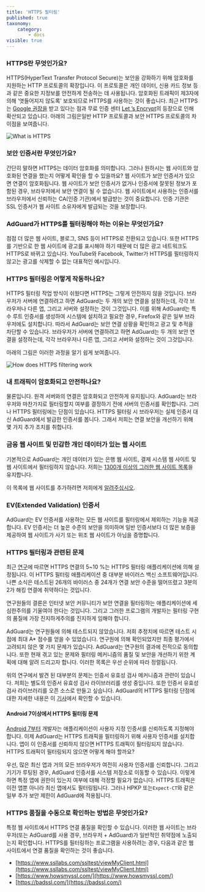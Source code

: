 ```yaml
---
title: 'HTTPS 필터링'
published: true
taxonomy:
    category:
        - docs
visible: true
---
```


### HTTPS란 무엇인가요?

HTTPS(HyperText Transfer Protocol Secure)는 보안을 강화하기 위해 암호화를 지원하는 HTTP 프로토콜의 확장입니다. 이 프로토콜은 개인 데이터, 신용 카드 정보 등과 같은 중요한 지정보를 안전하게 전송하는 데 사용됩니다.
암호화된 트래픽이 제3자에 의해 ‘엿들어지지 않도록’ 보호되므로 HTTPS를 사용하는 것이 좋습니다. 최근 HTTPS는 [Google 권장을](https://developers.google.com/search/blog/2014/08/https-as-ranking-signal) 받고 있다는 점과 무료 인증 센터 [Let ’s Encrypt](https://ko.wikipedia.org/wiki/Let%27s_Encrypt)의 등장으로 인해 확산되고 있습니다.
아래의 그림은일반 HTTP 프로토콜과 보안 HTTPS 프로토콜의 차이점을 보여줍니다.

![What is HTTPS](https://cdn.adguard.com/public/Adguard/Blog/https/what_is_https_ko.png) 

### 보안 인증서란 무엇인가요?
간단히 말하면 HTTPS는 데이터 암호화를 의미합니다. 그러나 원하시는 웹 사이트와 암호화된 연결을 했는지 어떻게 확인을 할 수 있을까요? 웹 사이트가 보안 인증서가 있으면 연결이 암호화됩니다. 웹 사이트가 보안 인증서가 없거나 인증서에 잘못된 정보가 포함된 경우, 브라우저에서 보안 연결이 될 수 없습니다. 웹 사이트에서 사용하는 인증서를 브라우저에서 신뢰하는 CA(인증 기관)에서 발급받는 것이 중요합니다. 인증 기관은 SSL 인증서가 웹 사이트 소유자에게 발급되는 것을 보장합니다.

### AdGuard가 HTTPS를 필터링해야 하는 이유는 무엇인가요?
점점 더 많은 웹 사이트, 블로그, SNS 등이 HTTPS로 전환되고 있습니다. 또한 HTTPS를 기반으로 한 웹 사이트에 광고를 표시해야 하기 때문에 더 많은 광고 네트워크도 HTTPS로 바뀌고 있습니다. YouTube와 Facebook, Twitter가 HTTPS를 필터링하지 않고는 광고를 삭제할 수 없는 대표적인 예시입니다.

### HTTPS 필터링은 어떻게 작동하나요?

HTTPS 필터링 작업 방식이 쉬웠다면 HTTPS는 그렇게 안전하지 않을 것입니다. 브라우저가 서버에 연결하려고 하면 AdGuard는 두 개의 보안 연결을 설정하는데, 각각 브라우저나 다른 앱, 그리고 서버와 설정하는 것이 그것입니다. 이를 위해 AdGuard는 특수 루트 인증서를 생성하여 시스템에 설치하고 필요한 경우, Firefox와 같은 일부 브라우저에도 설치합니다. 따라서 AdGuard는 보안 연결 상황을 확인하고 광고 및 추적을 차단할 수 있습니다.
브라우저가 서버에 연결하려고 하면 AdGuard는 두 개의 보안 연결을 설정하는데, 각각 브라우저나 다른 앱, 그리고 서버와 설정하는 것이 그것입니다. 

아래의 그림은 이러한 과정을 알기 쉽게 보여줍니다. 

![How does HTTPS filtering work](https://cdn.adguard.com/public/Adguard/Blog/https/what_is_https_filtering_ko.png)


### 내 트래픽이 암호화되고 안전하나요?

물론입니다. 원격 서버와의 연결은 암호화되고 안전하게 유지됩니다. AdGuard는 브라우저와 마찬가지로 필터링할지 여부를 결정하기 전에 서버의 인증서를 확인합니다.
그러나 HTTPS 필터링에는 단점이 있습니다. HTTPS 필터링 시 브라우저는 실제 인증서 대신 AdGuard에서 발급한 인증서를 봅니다.
그래서 저희는 연결 보안을 개선하기 위해 몇 가지 추가 조치를 취합니다.

### 금융 웹 사이트 및 민감한 개인 데이터가 있는 웹 사이트
기본적으로 AdGuard는 개인 데이터가 있는 은행 웹 사이트, 결제 시스템 웹 사이트 및 웹 사이트에서 필터링하지 않습니다. 저희는 [1300개 이상의 그러한 웹 사이트 목록](https://github.com/AdguardTeam/HttpsExclusions)을 유지합니다.

이 목록에 웹 사이트를 추가하려면 저희에게 [알려주십시오](https://github.com/AdguardTeam/HttpsExclusions/issues/new).

### EV(Extended Validation) 인증서
AdGuard는 EV 인증서를 사용하는 모든 웹 사이트를 필터링에서 제외하는 기능을 제공합니다.
EV 인증서는 더 높은 수준의 보안을 의미하며 일반 인증서보다 더 많은 보증을 제공하여 웹 사이트가 사기 또는 위조 웹 사이트가 아님을 증명합니다. 

### HTTPS 필터링과 관련된 문제

최근 [연구](https://cdn.adguard.com/public/Adguard/Blog/https/interception-ndss17.pdf)에 따르면 HTTPS 연결의 5~10 %는 HTTPS 필터링 애플리케이션에 의해 설정됩니다. 이 HTTPS 필터링 애플리케이션 중 대부분 바이러스 백신 소프트웨어입니다. 나쁜 소식은 테스트된 26개의 바이러스 중 24개가 연결 보안 수준을 떨어뜨렸고 3분의 2가 해킹 연결에 취약하다는 것입니다.

연구원들의 결론은 인터넷 보안 커뮤니티가 보안 연결을 필터링하는 애플리케이션에 세심한주의를 기울여야 한다는 것입니다. 그리고 그러한 프로그램의 개발자는 필터링 구현의 품질에 가장 진지하게주의를 진지하게 임해야 합니다. 

AdGuard는 연구원들에 의해 테스트되지 않았습니다. 저희 추정치에 따르면 테스트 시점에 최대 A\* 점수를 얻을 수 있었습니다. 연구원에 의해 확인되었지만 최종 평가에서 고려되지 않은 몇 가지 문제가 있습니다. AdGuard는 연구원의 결과에 전적으로 동의합니다. 또한 현재 겪고 있는 문제와 필터링 메커니즘의 품질 및 보안을 개선하기 위한 계획에 대해 알려 드리고자 합니다. 이러한 목록은 우선 순위에 따라 정렬됩니다.

위의 연구에서 발견 된 대부분의 문제는 인증서 유효성 검사 메커니즘과 관련이 있습니다. 저희는 별도의 인증서 유효성 검사 라이브러리를 생성 중입니다. 또한 인증서 유효성 검사 라이브러리를 오픈 소스로 만들고 싶습니다. AdGuard의 HTTPS 필터링 단점에 대한 자세한 내용은 이 [기사](https://kb.adguard.com/en/general/https-filtering/https-filtering-known-issues)에서 확인할 수 있습니다.

#### Android 7이상에서 HTTPS 필터링 문제

[Android 7부터](https://blog.adguard.com/en/android-nougat-release-and-what-does-it-mean-for-adguard-users/) 개발자는 애플리케이션이 사용자 지정 인증서를 신뢰하도록 지정해야 합니다. 이제 AdGuard는 HTTPS 트래픽을 필터링하기 위해 사용자 인증서를 설치합니다. 앱이 이 인증서를 신뢰하지 않으면 HTTPS 트래픽이 필터링되지 않습니다. HTTPS 트래픽이 필터링되지 않으면 어떻게 해야 할까요?

우선, 많은 최신 앱과 거의 모든 브라우저가 여전히 사용자 인증서를 신뢰합니다. 그리고 기기가 루팅된 경우, AdGuard 인증서를 시스템 저장소로 이동할 수 있습니다. 이렇게하면 특정 앱에 권한이 있는지 여부에 대해 걱정할 필요가 없습니다. HTTPS 트래픽은 이전 앱뿐 아니라 최신 앱에서도 필터링됩니다. 그러나 HPKP 또는`Expect-CT`와 같은 일부 추가 보안 제한이 AdGuard에 적용됩니다.

### HTTPS 품질을 수동으로 확인하는 방법은 무엇인가요?

특정 웹 사이트에서 HTTPS 연결 품질을 확인할 수 있습니다. 이러한 웹 사이트는 브라우저(또는 AdGuard를 사용 경우, 브라우저 + AdGuard)가 일반적인 취약점에 노출되는지 확인합니다. HTTPS를 필터링하는 프로그램을 사용하려는 경우, 다음과 같은 웹 사이트에서 연결 품질을 확인하는 것이 좋습니다.

* [https://www.ssllabs.com/ssltest/viewMyClient.html](https://www.ssllabs.com/ssltest/viewMyClient.html)
* [https://www.howsmyssl.com/](https://www.howsmyssl.com/)
* [https://badssl.com/](https://badssl.com/)
